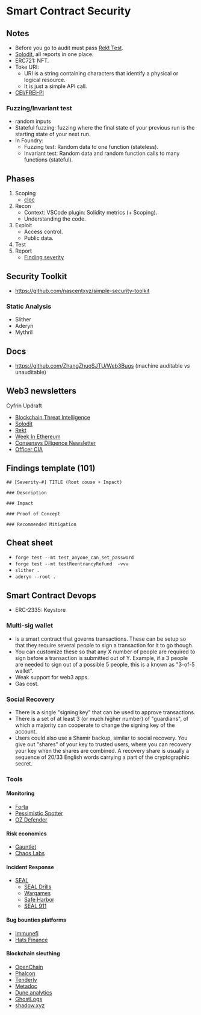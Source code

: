 # Smart Contract Security

## Notes
* Before you go to audit must pass [Rekt Test](https://blog.trailofbits.com/2023/08/14/can-you-pass-the-rekt-test/).
* [Solodit](https://solodit.xyz/auth/), all reports in one place.
* ERC721: NFT.
* Toke URI:
  - URI is a string containing characters that identify a physical or logical resource. 
  - It is just a simple API call.
* [CEI/FREI-PI](https://www.nascent.xyz/idea/youre-writing-require-statements-wrong)

### Fuzzing/Invariant test
* random inputs
* Stateful fuzzing: fuzzing where the final state of your previous run is the starting state of your next run.
* In Foundry:
  - Fuzzing test: Random data to one function (stateless).
  - Invariant test: Random data and random function calls to many functions (stateful).

## Phases

1. Scoping
   * [cloc](https://github.com/AlDanial/cloc)
2. Recon
   * Context: VSCode plugin: Solidity metrics (+ Scoping).
   * Understanding the code.
3. Exploit
   * Access control.
   * Public data.
4. Test
5. Report
   * [Finding severity](https://docs.codehawks.com/hawks-auditors/how-to-evaluate-a-finding-severity)

## Security Toolkit
* https://github.com/nascentxyz/simple-security-toolkit

### Static Analysis
* Slither
* Aderyn
* Mythril

## Docs
* https://github.com/ZhangZhuoSJTU/Web3Bugs (machine auditable vs unauditable)

## Web3 newsletters

Cyfrin Updraft
* [Blockchain Threat Intelligence](https://newsletter.blockthreat.io/)
* [Solodit](https://solodit.xyz/)
* [Rekt](https://rekt.news/)
* [Week In Ethereum](https://weekinethereumnews.com/)
* [Consensys Diligence Newsletter](https://consensys.io/diligence/newsletter/)
* [Officer CIA](https://officercia.mirror.xyz/)

## Findings template (101)

```
## [Severity-#] TITLE (Root couse + Impact)

### Description

### Impact

### Proof of Concept

### Recommended Mitigation

```

## Cheat sheet

* `forge test --mt test_anyone_can_set_password`
* `forge test --mt testReentrancyRefund  -vvv`
* `slither .`
* `aderyn --root .`

## Smart Contract Devops

* ERC-2335: Keystore

### Multi-sig wallet

* Is a smart contract that governs transactions. These can be setup so that they require several people to sign a transaction for it to go though.
* You can customize these so that any X number of people are required to sign before a transaction is submitted out of Y. Example, if a 3 people are needed to sign out of a possible 5 people, this is a known as "3-of-5 wallet".
* Weak support for web3 apps.
* Gas cost.

### Social Recovery

* There is a single "signing key" that can be used to approve transactions.
* There is a set of at least 3 (or much higher number) of "guardians", of which a majority can cooperate to change the signing key of the account.
* Users could also use a Shamir backup, similar to social recovery. You give out "shares" of your key to trusted users, where you can recovery your key  when the shares are combined. A recovery share is usually a sequence of 20/33 English words carrying a part of the cryptographic secret.

### Tools

#### Monitoring

- [Forta](https://www.youtube.com/watch?v=42RcaQ8YTzQ)
- [Pessimistic Spotter](https://spotter.pessimistic.io/#form)
- [OZ Defender](https://defender.openzeppelin.com/#/sentinel)

#### Risk economics

- [Gauntlet](https://www.gauntlet.xyz/)
- [Chaos Labs](https://chaoslabs.xyz/)

#### Incident Response

- [SEAL](https://form.typeform.com/to/jJoH2ktE?typeform-source=securityalliance.org)
  - [SEAL Drills](https://securityalliance.notion.site/Live-Scenario-Documentation-520e7db48e2143f7bc41b729fb219996)
  - [Wargames](https://form.typeform.com/to/jJoH2ktE?typeform-source=securityalliance.org)
  - [Safe Harbor](https://github.com/security-alliance/safe-harbor)
  - [SEAL 911](https://t.me/seal_911_bot)

#### Bug bounties platforms

- [Immunefi](https://immunefi.com/)
- [Hats Finance](https://hats.finance/)

#### Blockchain sleuthing

- [OpenChain](https://openchain.xyz/)
- [Phalcon](https://phalcon.xyz/)
- [Tenderly](https://tenderly.co/)
- [Metadoc](https://blocksec.com/metadock)
- [Dune analytics](https://dune.com/browse/dashboards)
- [GhostLogs](https://ghostlogs.xyz/)
- [shadow.xyz](https://www.shadow.xyz/)
